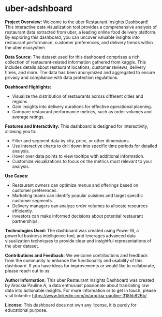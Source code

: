# uber-adshboard

**Project Overview:**
Welcome to the uber Restaurant Insights Dashboard! This interactive data visualization tool provides a comprehensive analysis of restaurant data extracted from uber, a leading online food delivery platform. By exploring this dashboard, you can uncover valuable insights into restaurant performance, customer preferences, and delivery trends within the uber ecosystem

**Data Source:**
The dataset used for this dashboard comprises a rich collection of restaurant-related information gathered from kaggle. This includes details about restaurant locations, customer reviews,  delivery times, and more. The data has been anonymized and aggregated to ensure privacy and compliance with data protection regulations.

**Dashboard Highlights:**
- Visualize the distribution of restaurants across different cities and regions.
- Gain insights into delivery durations for effective operational planning.
- Compare restaurant performance metrics, such as order volumes and average ratings.

**Features and Interactivity:**
This dashboard is designed for interactivity, allowing you to:
- Filter and segment data by city, price, or other dimensions.
- Use interactive charts to drill down into specific time periods for detailed analysis.
- Hover over data points to view tooltips with additional information.
- Customize visualizations to focus on the metrics most relevant to your analysis.

**Use Cases:**
- Restaurant owners can optimize menus and offerings based on customer preferences.
- Marketing teams can identify popular cuisines and target specific customer segments.
- Delivery managers can analyze order volumes to allocate resources efficiently.
- Investors can make informed decisions about potential restaurant partnerships.

**Technologies Used:**
The dashboard was created using Power BI, a powerful business intelligence tool, and leverages advanced data visualization techniques to provide clear and insightful representations of the uber dataset.

**Contributions and Feedback:**
We welcome contributions and feedback from the community to enhance the functionality and usability of this dashboard. If you have ideas for improvements or would like to collaborate, please reach out to us.

**Author Information:**
This uber Restaurant Insights Dashboard was created by Arockia Pauline A, a data enthusiast passionate about translating raw data into actionable insights. For more information or to get in touch, please visit linkedIn:  https://www.linkedin.com/in/arockia-pauline-3185b826b/.

**License:**
This dashboard does not own any license, it is purely for educational purpose.

